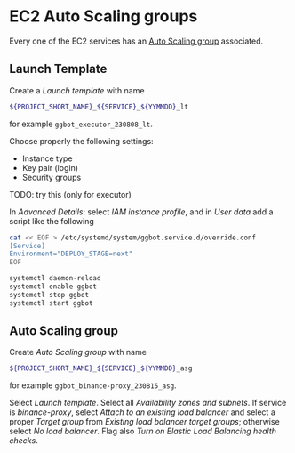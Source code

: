 # EC2 Auto Scaling groups

Every one of the EC2 services has an [Auto Scaling group](https://docs.aws.amazon.com/autoscaling/ec2/userguide/auto_scaling_groups.html) associated.

## Launch Template

Create a _Launch template_ with name

```sh
${PROJECT_SHORT_NAME}_${SERVICE}_${YYMMDD}_lt
```

for example `ggbot_executor_230808_lt`.

Choose properly the following settings:

-   Instance type
-   Key pair (login)
-   Security groups

TODO: try this (only for executor)

In _Advanced Details_: select _IAM instance profile_, and in _User data_ add a script like the following

```sh
cat << EOF > /etc/systemd/system/ggbot.service.d/override.conf
[Service]
Environment="DEPLOY_STAGE=next"
EOF

systemctl daemon-reload
systemctl enable ggbot
systemctl stop ggbot
systemctl start ggbot
```

## Auto Scaling group

Create _Auto Scaling group_ with name

```sh
${PROJECT_SHORT_NAME}_${SERVICE}_${YYMMDD}_asg
```

for example `ggbot_binance-proxy_230815_asg`.

Select _Launch template_.
Select all _Availability zones and subnets_.
If service is _binance-proxy_, select _Attach to an existing load balancer_ and select a proper _Target group_ from _Existing load balancer target groups_; otherwise select _No load balancer_.
Flag also _Turn on Elastic Load Balancing health checks_.
